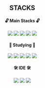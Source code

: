 <div align= " center ">
 <h2>STACKS</h2>

 ####   🔓️ Main Stacks 🔓️
<img src="https://img.shields.io/badge/html-E34F26?style=flat&logo=html5&logoColor=white"/> <img src="https://img.shields.io/badge/css-1572B6?style=flat&logo=css3&logoColor=white"/> 
<img src="https://img.shields.io/badge/javascript-F7DF1E?style=flat&logo=javascript&logoColor=black"/>
<img src="https://img.shields.io/badge/react-61DAFB?style=flat&logo=react&logoColor=black"/>
<img src="https://img.shields.io/badge/node.js-339933?style=flat&logo=Node.js&logoColor=white"/>
 <br>

####    🔏 Studying 🔏
<img src="https://img.shields.io/badge/mysql-4479A1?style=flat&logo=mysql&logoColor=white"/> <img src="https://img.shields.io/badge/mongoDB-47A248?style=flat&logo=MongoDB&logoColor=white"/>
<img src="https://img.shields.io/badge/java-007396?style=flat&logo=java&logoColor=white"/>
<img src="https://img.shields.io/badge/spring-6DB33F?style=flat&logo=spring&logoColor=white"/>
<img src="https://img.shields.io/badge/flutter-02569B?style=flat&logo=flutter&logoColor=white"/>
<br>

####  🛠️ IDE 🛠️
<img src = "https://img.shields.io/badge/VSC-007ACC.svg?&style=for-the-badge&logo=Visual%20Studio%20Code&logoColor=white"/> <img src = "https://img.shields.io/badge/Eclipse-2C2255.svg?&style=for-the-badge&logo=Eclipse%20IDE&logoColor=white"/> 
<img src="https://img.shields.io/badge/Intellij IDEA-black?style=or-the-badge&logo=Intellij IDEA&logoColor=white"/>


</div>
